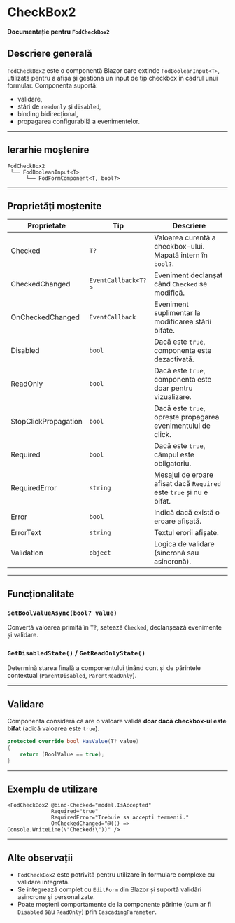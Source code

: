 # CheckBox2  
**Documentație pentru `FodCheckBox2`**

## Descriere generală
`FodCheckBox2` este o componentă Blazor care extinde `FodBooleanInput<T>`, utilizată pentru a afișa și gestiona un input de tip checkbox în cadrul unui formular. Componenta suportă:
- validare,
- stări de `readonly` și `disabled`,
- binding bidirecțional,
- propagarea configurabilă a evenimentelor.

---

## Ierarhie moștenire
```
FodCheckBox2
 └── FodBooleanInput<T>
      └── FodFormComponent<T, bool?>
```

---

## Proprietăți moștenite

| Proprietate          | Tip             | Descriere                                                                 |
|----------------------|------------------|---------------------------------------------------------------------------|
| Checked              | `T?`             | Valoarea curentă a checkbox-ului. Mapată intern în `bool?`.              |
| CheckedChanged       | `EventCallback<T?>` | Eveniment declanșat când `Checked` se modifică.                     |
| OnCheckedChanged     | `EventCallback`   | Eveniment suplimentar la modificarea stării bifate.                      |
| Disabled             | `bool`           | Dacă este `true`, componenta este dezactivată.                           |
| ReadOnly             | `bool`           | Dacă este `true`, componenta este doar pentru vizualizare.               |
| StopClickPropagation| `bool`           | Dacă este `true`, oprește propagarea evenimentului de click.            |
| Required             | `bool`           | Dacă este `true`, câmpul este obligatoriu.                               |
| RequiredError        | `string`         | Mesajul de eroare afișat dacă `Required` este `true` și nu e bifat.     |
| Error                | `bool`           | Indică dacă există o eroare afișată.                                     |
| ErrorText            | `string`         | Textul erorii afișate.                                                   |
| Validation           | `object`         | Logica de validare (sincronă sau asincronă).                             |

---

## Funcționalitate

### `SetBoolValueAsync(bool? value)`
Convertă valoarea primită în `T?`, setează `Checked`, declanșează evenimente și validare.

### `GetDisabledState()` / `GetReadOnlyState()`
Determină starea finală a componentului ținând cont și de părintele contextual (`ParentDisabled`, `ParentReadOnly`).

---

## Validare
Componenta consideră că are o valoare validă **doar dacă checkbox-ul este bifat** (adică valoarea este `true`).

```csharp
protected override bool HasValue(T? value)
{
    return (BoolValue == true);
}
```

---

## Exemplu de utilizare

```razor
<FodCheckBox2 @bind-Checked="model.IsAccepted"
              Required="true"
              RequiredError="Trebuie sa accepti termenii."
              OnCheckedChanged="@(() => Console.WriteLine(\"Checked!\"))" />
```

---

## Alte observații
- `FodCheckBox2` este potrivită pentru utilizare în formulare complexe cu validare integrată.  
- Se integrează complet cu `EditForm` din Blazor și suportă validări asincrone și personalizate.  
- Poate moșteni comportamente de la componente părinte (cum ar fi `Disabled` sau `ReadOnly`) prin `CascadingParameter`.
